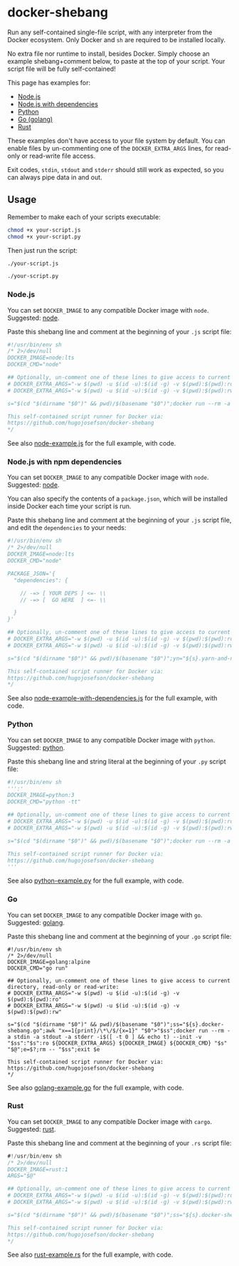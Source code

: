 # docker-shebang

Run any self-contained single-file script, with any interpreter from the Docker ecosystem. Only Docker and `sh` are
required to be installed locally.

No extra file nor runtime to install, besides Docker. Simply choose an example shebang+comment below, to paste at the
top of your script. Your script file will be fully self-contained!

This page has examples for:

  * [Node.js](#nodejs)
  * [Node.js with dependencies](#nodejs-with-npm-dependencies)
  * [Python](#python)
  * [Go (golang)](#go)
  * [Rust](#rust)

These examples don't have access to your file system by default. You can enable files by un-commenting one of the
`DOCKER_EXTRA_ARGS` lines, for read-only or read-write file access.

Exit codes, `stdin`, `stdout` and `stderr` should still work as expected, so you can always pipe data in and out.

## Usage

Remember to make each of your scripts executable:

```sh
chmod +x your-script.js
chmod +x your-script.py
```

Then just run the script:

```sh
./your-script.js
```
```sh
./your-script.py
```

### Node.js

You can set `DOCKER_IMAGE` to any compatible Docker image with `node`. Suggested: [node](https://hub.docker.com/_/node).
                   
Paste this shebang line and comment at the beginning of your `.js` script file:

```js
#!/usr/bin/env sh
/* 2>/dev/null
DOCKER_IMAGE=node:lts
DOCKER_CMD="node"

## Optionally, un-comment one of these lines to give access to current directory, read-only or read-write:
# DOCKER_EXTRA_ARGS="-w $(pwd) -u $(id -u):$(id -g) -v $(pwd):$(pwd):ro"
# DOCKER_EXTRA_ARGS="-w $(pwd) -u $(id -u):$(id -g) -v $(pwd):$(pwd):rw"

s="$(cd "$(dirname "$0")" && pwd)/$(basename "$0")";docker run --rm -a stdin -a stdout -a stderr -i$([ -t 0 ] && echo t) --init -v "$s":"$s":ro ${DOCKER_EXTRA_ARGS} ${DOCKER_IMAGE} ${DOCKER_CMD} "$s" "$@";exit $?

This self-contained script runner for Docker via:
https://github.com/hugojosefson/docker-shebang
*/

```

See also [node-example.js](./node-example.js) for the full example, with code.

### Node.js with npm dependencies

You can set `DOCKER_IMAGE` to any compatible Docker image with `node`. Suggested: [node](https://hub.docker.com/_/node).

You can also specify the contents of a `package.json`, which will be installed inside Docker each time your script is
run.
                   
Paste this shebang line and comment at the beginning of your `.js` script file, and edit the `dependencies` to your
needs:

```js
#!/usr/bin/env sh
/* 2>/dev/null
DOCKER_IMAGE=node:lts
DOCKER_CMD="node"

PACKAGE_JSON='{
  "dependencies": {

    // -=> [ YOUR DEPS ] <=- \\
    // -=> [  GO HERE  ] <=- \\

  }
}'

## Optionally, un-comment one of these lines to give access to current directory, read-only or read-write:
# DOCKER_EXTRA_ARGS="-w $(pwd) -u $(id -u):$(id -g) -v $(pwd):$(pwd):ro"
# DOCKER_EXTRA_ARGS="-w $(pwd) -u $(id -u):$(id -g) -v $(pwd):$(pwd):rw"

s="$(cd "$(dirname "$0")" && pwd)/$(basename "$0")";yn="${s}.yarn-and-node";echo "(cd /tmp;yarn>/dev/null 2>&1;[ \$? = 0 ]) && exec ${DOCKER_CMD} \"\$@\";e=\$?;cat yarn-error.log>&2;exit \$e">"$yn";p="${s}.package.json";echo "${PACKAGE_JSON}">"$p";docker run --rm -a stdin -a stdout -a stderr -i$([ -t 0 ] && echo t) --init -v "$s":"$s":ro -v "$yn":/yarn-and-node:ro -v "$p":/tmp/package.json:ro -e NODE_PATH=/tmp/node_modules ${DOCKER_EXTRA_ARGS} ${DOCKER_IMAGE} sh /yarn-and-node "$s" "$@";e=$?;rm -- "$yn" "$p";exit $e

This self-contained script runner for Docker via:
https://github.com/hugojosefson/docker-shebang
*/

```

See also [node-example-with-dependencies.js](./node-example-with-dependencies.js) for the full example, with code.

### Python
                   
You can set `DOCKER_IMAGE` to any compatible Docker image with `python`. Suggested: [python](https://hub.docker.com/_/python).

Paste this shebang line and string literal at the beginning of your `.py` script file:

```python
#!/usr/bin/env sh
''':'
DOCKER_IMAGE=python:3
DOCKER_CMD="python -tt"

## Optionally, un-comment one of these lines to give access to current directory, read-only or read-write:
# DOCKER_EXTRA_ARGS="-w $(pwd) -u $(id -u):$(id -g) -v $(pwd):$(pwd):ro"
# DOCKER_EXTRA_ARGS="-w $(pwd) -u $(id -u):$(id -g) -v $(pwd):$(pwd):rw"

s="$(cd "$(dirname "$0")" && pwd)/$(basename "$0")";docker run --rm -a stdin -a stdout -a stderr -i$([ -t 0 ] && echo t) --init -v "$s":"$s":ro ${DOCKER_EXTRA_ARGS} ${DOCKER_IMAGE} ${DOCKER_CMD} "$s" "$@";exit $?

This self-contained script runner for Docker via:
https://github.com/hugojosefson/docker-shebang
'''

```

See also [python-example.py](./python-example.py) for the full example, with code.

### Go

You can set `DOCKER_IMAGE` to any compatible Docker image with `go`. Suggested: [golang](https://hub.docker.com/_/golang).

Paste this shebang line and comment at the beginning of your `.go` script file:

```golang
#!/usr/bin/env sh
/* 2>/dev/null
DOCKER_IMAGE=golang:alpine
DOCKER_CMD="go run"

## Optionally, un-comment one of these lines to give access to current directory, read-only or read-write:
# DOCKER_EXTRA_ARGS="-w $(pwd) -u $(id -u):$(id -g) -v $(pwd):$(pwd):ro"
# DOCKER_EXTRA_ARGS="-w $(pwd) -u $(id -u):$(id -g) -v $(pwd):$(pwd):rw"

s="$(cd "$(dirname "$0")" && pwd)/$(basename "$0")";ss="${s}.docker-shebang.go";awk "x==1{print}/\*\/$/{x=1}" "$0">"$ss";docker run --rm -a stdin -a stdout -a stderr -i$([ -t 0 ] && echo t) --init -v "$ss":"$s":ro ${DOCKER_EXTRA_ARGS} ${DOCKER_IMAGE} ${DOCKER_CMD} "$s" "$@";e=$?;rm -- "$ss";exit $e

This self-contained script runner for Docker via:
https://github.com/hugojosefson/docker-shebang
*/

```

See also [golang-example.go](./golang-example.go) for the full example, with code.


### Rust

You can set `DOCKER_IMAGE` to any compatible Docker image with `cargo`. Suggested: [rust](https://hub.docker.com/_/rust).

Paste this shebang line and comment at the beginning of your `.rs` script file:

```rust
#!/usr/bin/env sh
/* 2>/dev/null
DOCKER_IMAGE=rust:1
ARGS="$@"

## Optionally, un-comment one of these lines to give access to current directory, read-only or read-write:
# DOCKER_EXTRA_ARGS="-w $(pwd) -u $(id -u):$(id -g) -v $(pwd):$(pwd):ro"
# DOCKER_EXTRA_ARGS="-w $(pwd) -u $(id -u):$(id -g) -v $(pwd):$(pwd):rw"

s="$(cd "$(dirname "$0")" && pwd)/$(basename "$0")";ss="${s}.docker-shebang.rs";awk "x==1{print}/\*\/$/{x=1}" "$0">"$ss";docker run --rm -a stdin -a stdout -a stderr -i$([ -t 0 ] && echo t) -v "$ss":"/main.rs":ro --init ${DOCKER_EXTRA_ARGS} ${DOCKER_IMAGE} sh -c "cd / && USER=root cargo new -q --bin app && cd app && cp ../main.rs src/ && cargo run -q --release -- ${ARGS}";e=$?;rm -- "$ss";exit $e

This self-contained script runner for Docker via:
https://github.com/hugojosefson/docker-shebang
*/

```

See also [rust-example.rs](./rust-example.rs) for the full example, with code.
